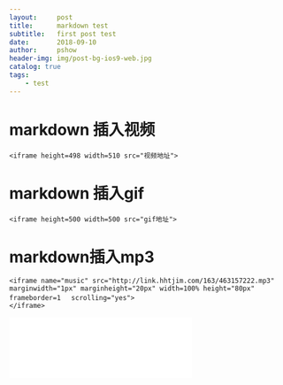 ```yaml
---
layout:     post
title:      markdown test
subtitle:   first post test
date:       2018-09-10
author:     pshow
header-img: img/post-bg-ios9-web.jpg
catalog: true
tags:
    - test
---
```

# markdown 插入视频

```
<iframe height=498 width=510 src="视频地址">
```

# markdown 插入gif

```
<iframe height=500 width=500 src="gif地址">
```

# markdown插入mp3

```
<iframe name="music" src="http://link.hhtjim.com/163/463157222.mp3" marginwidth="1px" marginheight="20px" width=100% height="80px" frameborder=1 　scrolling="yes">
</iframe>
```



<iframe frameborder="no" border="0" marginwidth="0" marginheight="0" width="330" height="110" src="//music.163.com/outchain/player?type=2&id=26608077&auto=0&height=66"></iframe>
